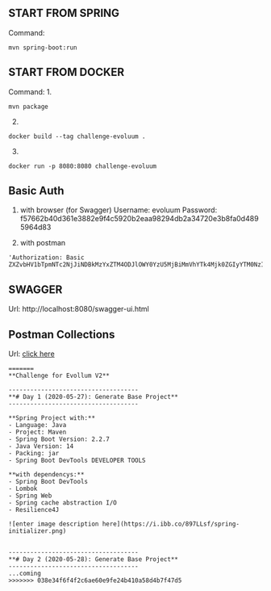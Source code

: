 
## START FROM SPRING

Command:
```
mvn spring-boot:run
```

## START FROM DOCKER

Command:
1.
```
mvn package
```
2.
```
docker build --tag challenge-evoluum .
```
3.
```
docker run -p 8080:8080 challenge-evoluum
```

## Basic Auth

1. with browser (for Swagger)
Username: evoluum
Password: f57662b40d361e3882e9f4c5920b2eaa98294db2a34720e3b8fa0d4895964d83

2. with postman
```
'Authorization: Basic ZXZvbHV1bTpmNTc2NjJiNDBkMzYxZTM4ODJlOWY0YzU5MjBiMmVhYTk4Mjk0ZGIyYTM0NzIwZTNiOGZhMGQ0ODk1OTY0ZDgz'
```


## SWAGGER 

Url: http://localhost:8080/swagger-ui.html


## Postman Collections

Url: [click here](https://github.com/rafasall/challenge-evoluum/blob/master/challenge-evoluum.postman_collection.json)

```
=======
**Challenge for Evollum V2** 

------------------------------------
**# Day 1 (2020-05-27): Generate Base Project**
------------------------------------

**Spring Project with:**
- Language: Java
- Project: Maven
- Spring Boot Version: 2.2.7
- Java Version: 14
- Packing: jar
- Spring Boot DevTools DEVELOPER TOOLS

**with dependencys:**
- Spring Boot DevTools
- Lombok
- Spring Web
- Spring cache abstraction I/O
- Resilience4J

![enter image description here](https://i.ibb.co/897LLsf/spring-initializer.png)


------------------------------------
**# Day 2 (2020-05-28): Generate Base Project**
------------------------------------
...coming
>>>>>>> 038e34f6f4f2c6ae60e9fe24b410a58d4b7f47d5
